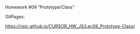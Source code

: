 Homework #09 "Prototype/Class"

GitPages:

https://risic.github.io/CURSOR_HW_JS/Lec08_Prototype-Class/